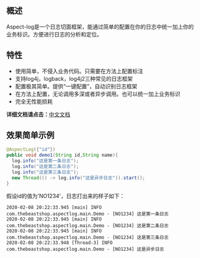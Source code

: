 ## 概述
Aspect-log是一个日志切面框架，能通过简单的配置在你的日志中统一加上你的业务标识。方便进行日志的分析和定位。

## 特性
* 使用简单，不侵入业务代码。只需要在方法上配置标注
* 支持log4j，logback，log4j2三种常见的日志框架
* 配置极其简单。提供“一键配置”，自动识别日志框架
* 在方法上配置，无论调用多深或者异步调用。也可以统一加上业务标识
* 完全无性能损耗

**详细文档请点击：**[中文文档](http://yomahub.com/aspectlog)

## 效果简单示例
```java
@AspectLog({"id"})
public void demo1(String id,String name){
  log.info("这是第一条日志");
  log.info("这是第二条日志");
  log.info("这是第三条日志");
  new Thread(() -> log.info("这是异步日志")).start();
}
```

假设id的值为'NO1234'，日志打出来的样子如下：

```
2020-02-08 20:22:33.945 [main] INFO  com.thebeastshop.aspectlog.main.Demo - [NO1234] 这是第一条日志
2020-02-08 20:22:33.945 [main] INFO  com.thebeastshop.aspectlog.main.Demo - [NO1234] 这是第二条日志
2020-02-08 20:22:33.945 [main] INFO  com.thebeastshop.aspectlog.main.Demo - [NO1234] 这是第三条日志
2020-02-08 20:22:33.948 [Thread-3] INFO  com.thebeastshop.aspectlog.main.Demo - [NO1234] 这是异步日志
```

